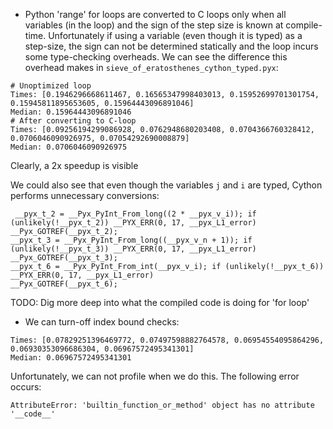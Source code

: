 * Python 'range' for loops are converted to C loops only when all variables (in the loop) and the sign of the step size is known at compile-time. Unfortunately if using a variable (even though it is typed) as a step-size, the sign can not be determined statically and the loop incurs some type-checking overheads. We can see the difference this overhead makes in `sieve_of_eratosthenes_cython_typed.pyx`:
```
# Unoptimized loop
Times: [0.1946296668611467, 0.16565347998403013, 0.15952699701301754, 0.15945811895653605, 0.15964443096891046]
Median: 0.15964443096891046
# After converting to C-loop
Times: [0.09256194299086928, 0.0762948680203408, 0.0704366760328412, 0.0706046090926975, 0.07054292690008879]
Median: 0.0706046090926975
```
Clearly, a 2x speedup is visible

We could also see that even though the variables `j` and `i` are typed, Cython performs unnecessary conversions:
```
 __pyx_t_2 = __Pyx_PyInt_From_long((2 * __pyx_v_i)); if (unlikely(!__pyx_t_2)) __PYX_ERR(0, 17, __pyx_L1_error)
__Pyx_GOTREF(__pyx_t_2);
__pyx_t_3 = __Pyx_PyInt_From_long((__pyx_v_n + 1)); if (unlikely(!__pyx_t_3)) __PYX_ERR(0, 17, __pyx_L1_error)
__Pyx_GOTREF(__pyx_t_3);
__pyx_t_6 = __Pyx_PyInt_From_int(__pyx_v_i); if (unlikely(!__pyx_t_6)) __PYX_ERR(0, 17, __pyx_L1_error)
__Pyx_GOTREF(__pyx_t_6);
```
TODO: Dig more deep into what the compiled code is doing for 'for loop'
* We can turn-off index bound checks:
```
Times: [0.07829251396469772, 0.07497598882764578, 0.06954554095864296, 0.06930353096686304, 0.06967572495341301]
Median: 0.06967572495341301
```
Unfortunately, we can not profile when we do this. The following error occurs:
```
AttributeError: 'builtin_function_or_method' object has no attribute '__code__'
```
